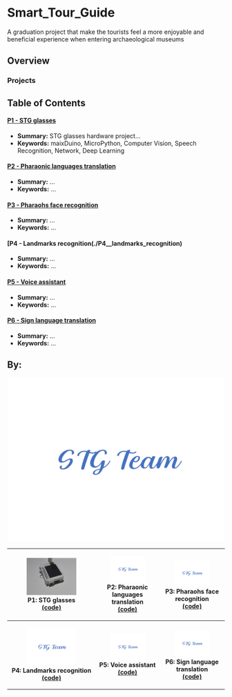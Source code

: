 # Smart_Tour_Guide
A graduation project that make the tourists feel a more enjoyable and beneficial experience when entering archaeological museums

## Overview

### Projects
<table style="width:100%">
 <tr>
    <th>
      <p align="center">
           <a href="./P1__STG_glasses"><img src="./media/view14.jpg" alt="Overview" width="60%" height="60%"></a>
           <br>P1: STG glasses
           <br><a href="./P1__STG_glasses/maixDuino/main.py" name="p1_code">(code)</a>
      </p>
    </th>
        <th><p align="center">
           <a href="./P2__pharaonic_languages_translation"><img src="./media/STG_team-logo.png" alt="Overview" width="60%" height="60%"></a>
           <br>P2: Pharaonic languages translation
           <br><a href="./P2__pharaonic_languages_translation" name="p2_code">(code)</a>
        </p>
    </th>
       <th><p align="center">
           <a href="./P3__pharaohs_face_recognition"><img src="./media/STG_team-logo.png" alt="Overview" width="60%" height="60%"></a>
           <br>P3: Pharaohs face recognition
           <br><a href="./P3__pharaohs_face_recognition/main.ipynb" name="p3_code">(code)</a>
        </p>
  </tr>
 <tr>
    <th>
      <p align="center">
           <a href="./P4__landmarks_recognition"><img src="media/STG_team-logo.png" alt="Overview" width="60%" height="60%"></a>
           <br>P4: Landmarks recognition
           <br><a href="./P4__landmarks_recognition" name="p1_code">(code)</a>
      </p>
    </th>
        <th><p align="center">
           <a href="./P5__Voice_assistant"><img src="./media/STG_team-logo.png" alt="Overview" width="60%" height="60%"></a>
           <br>P5: Voice assistant
           <br><a href="./P5__Voice_assistant" name="p2_code">(code)</a>
        </p>
    </th>
       <th><p align="center">
           <a href="./P6__Sign_language_translation"><img src="./media/STG_team-logo.png" alt="Overview" width="60%" height="60%"></a>
           <br>P6: Sign language translation
           <br><a href="./P6__Sign_language_translation" name="p3_code">(code)</a>
        </p>
  </tr>


## Table of Contents

#### [P1 - STG glasses](./P1__STG_glasses)
 - **Summary:** STG glasses hardware project...
 - **Keywords:** maixDuino, MicroPython, Computer Vision, Speech Recognition, Network, Deep Learning
 
#### [P2 - Pharaonic languages translation](./P2__pharaonic_languages_translation)
 - **Summary:** ...
 - **Keywords:** ...
 
#### [P3 - Pharaohs face recognition](./P3__pharaohs_face_recognition)
 - **Summary:** ...
 - **Keywords:** ...
  
#### [P4 - Landmarks recognition(./P4__landmarks_recognition)
 - **Summary:** ...
 - **Keywords:** ...
  
#### [P5 - Voice assistant](./P5__Voice_assistant)
 - **Summary:** ...
 - **Keywords:** ...
  
#### [P6 - Sign language translation](./P6__Sign_language_translation)
 - **Summary:** ...
 - **Keywords:** ...
 
 ## By:
 
 <p align="center">
  <img src="./media/STG_team-logo.png" width="800">
</p>

